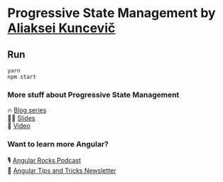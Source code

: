 # Progressive State Management by [Aliaksei Kuncevič](https://twitter.com/kuncevic)

## Run

`yarn`  
`npm start`

### More stuff about Progressive State Management

🔥 [Blog series](https://dev.to/kuncevic/series/7784)  
👨‍💻 [Slides](https://speakerdeck.com/kuncevic/progressive-state-management-with-ngxs)  
🎥 [Video](https://www.youtube.com/watch?v=mY9rlno7_uc)

### Want to learn more Angular? 
🎙 [Angular Rocks Podcast](https://angularrocks.com/subscribe)  
🚀  [Angular Tips and Tricks Newsletter](https://kuncevic.dev/daily)
